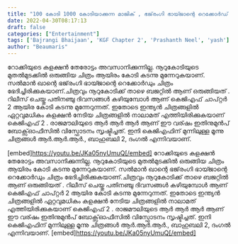 ```yaml
---
title: "100 കോടി 1000 കോടിയാക്കുന്ന മാജിക് , ഭജ്‌രംഗി ഭായ്ജാന്റെ റെക്കോർഡ് തകർത്ത് കെജിഎഫ് ചാപ്റ്റർ 2"
date: 2022-04-30T08:17:13
draft: false
categories: ["Entertainment"]
tags: ['Bajrangi Bhaijaan', 'KGF Chapter 2', 'Prashanth Neel', 'yash']
author: "Beaumaris"
---
```


റോക്കിയുടെ കളക്ഷൻ തേരോട്ടം അവസാനിക്കുന്നില്ല. നൂറുകോടിയുടെ മുതൽമുടക്കിൽ ഒരുങ്ങിയ ചിത്രം ആയിരം കോടി കടന്നു മുന്നേറുകയാണ്. സൽമാൻ ഖാന്റെ ഭജ്‌രംഗി ഭായ്ജാന്റെ റെക്കോർഡും ചിത്രം ഭേദിച്ചിരിക്കുകയാണ്.ചിത്രവും നൂറുകോടിക്ക് താഴെ ബജറ്റിൽ ആണ് ഒരുങ്ങിയത് . റിലീസ് ചെയ്തു പതിനഞ്ചു ദിവസങ്ങൾ കഴിയുമ്പോൾ ആണ് കെജിഎഫ് ചാപ്റ്റർ 2 ആയിര കോടി കടന്നു മുന്നേറുന്നത്. ഇതോടെ ഇന്ത്യൻ ചിത്രങ്ങളിൽ ഏറ്റവുമധികം കളക്ഷൻ നേടിയ ചിത്രങ്ങളിൽ നാലാമത് എത്തിയിരിക്കുകയാണ് കെജിഎഫ് 2 . രാജമൗലിയുടെ ആർ ആർ ആർ ആണ് ഈ വര്ഷം ഇതിനുമുൻപ് ബോക്സ്ഓഫീസിൽ വിസ്ഫോടനം സൃഷ്ടിച്ചത്. ഇനി കെജിഎഫിന് മുന്നിലുള്ള മൂന്നു ചിത്രങ്ങൾ ആര്‍.ആര്‍.ആര്‍., ബാഹുബലി 2, ദംഗല്‍ എന്നിവയാണ്.

[embed]https://youtu.be/JKa05nyUmuQ[/embed]
റോക്കിയുടെ കളക്ഷൻ തേരോട്ടം അവസാനിക്കുന്നില്ല. നൂറുകോടിയുടെ മുതൽമുടക്കിൽ ഒരുങ്ങിയ ചിത്രം ആയിരം കോടി കടന്നു മുന്നേറുകയാണ്. സൽമാൻ ഖാന്റെ ഭജ്‌രംഗി ഭായ്ജാന്റെ റെക്കോർഡും ചിത്രം ഭേദിച്ചിരിക്കുകയാണ്.ചിത്രവും നൂറുകോടിക്ക് താഴെ ബജറ്റിൽ ആണ് ഒരുങ്ങിയത് . റിലീസ് ചെയ്തു പതിനഞ്ചു ദിവസങ്ങൾ കഴിയുമ്പോൾ ആണ് കെജിഎഫ് ചാപ്റ്റർ 2 ആയിര കോടി കടന്നു മുന്നേറുന്നത്. ഇതോടെ ഇന്ത്യൻ ചിത്രങ്ങളിൽ ഏറ്റവുമധികം കളക്ഷൻ നേടിയ ചിത്രങ്ങളിൽ നാലാമത് എത്തിയിരിക്കുകയാണ് കെജിഎഫ് 2 . രാജമൗലിയുടെ ആർ ആർ ആർ ആണ് ഈ വര്ഷം ഇതിനുമുൻപ് ബോക്സ്ഓഫീസിൽ വിസ്ഫോടനം സൃഷ്ടിച്ചത്. ഇനി കെജിഎഫിന് മുന്നിലുള്ള മൂന്നു ചിത്രങ്ങൾ ആര്‍.ആര്‍.ആര്‍., ബാഹുബലി 2, ദംഗല്‍ എന്നിവയാണ്. [embed]https://youtu.be/JKa05nyUmuQ[/embed]
